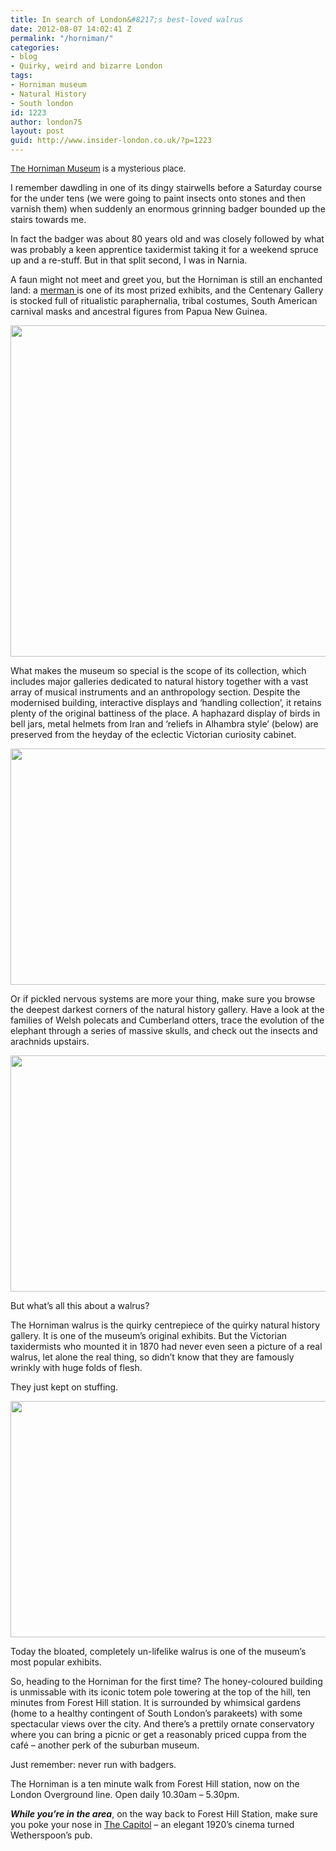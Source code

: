 ```yaml
---
title: In search of London&#8217;s best-loved walrus
date: 2012-08-07 14:02:41 Z
permalink: "/horniman/"
categories:
- blog
- Quirky, weird and bizarre London
tags:
- Horniman museum
- Natural History
- South london
id: 1223
author: london75
layout: post
guid: http://www.insider-london.co.uk/?p=1223
---
```


<span class="Apple-style-span" style="font-size: 13px;font-weight: normal"><a href="http://www.horniman.ac.uk/">The Horniman Museum</a> is a mysterious place.  </span>

<div>
  <p>
    I remember dawdling in one of its dingy stairwells before a Saturday course for the under tens (we were going to paint insects onto stones and then varnish them) when suddenly an enormous grinning badger bounded up the stairs towards me.
  </p>
  
  <p>
    In fact the badger was about 80 years old and was closely followed by what was probably a keen apprentice taxidermist taking it for a weekend spruce up and a re-stuff. But in that split second, I was in Narnia.
  </p>
  
  <p>
    A faun might not meet and greet you, but the Horniman is still an enchanted land: a <a href="http://www.horniman.ac.uk/collections/unmasking-the-mysterious-merman/">merman </a>is one of its most prized exhibits, and the Centenary Gallery is stocked full of ritualistic paraphernalia, tribal costumes, South American carnival masks and ancestral figures from Papua New Guinea.
  </p>
  
  <p style="text-align: center">
    <a href="http://www.insider-london.co.uk/wp-content/uploads/2012/08/43_Caste_Heads_INDIA_RGB_300dpi.jpg"><img class="aligncenter  wp-image-1402" src="http://www.insider-london.co.uk/wp-content/uploads/2012/08/43_Caste_Heads_INDIA_RGB_300dpi.jpg" alt="" width="569" height="530" /></a>
  </p>
  
  <p>
    What makes the museum so special is the scope of its collection, which includes major galleries dedicated to natural history together with a vast array of musical instruments and an anthropology section. Despite the modernised building, interactive displays and &#8216;handling collection&#8217;, it retains plenty of the original battiness of the place. A haphazard display of birds in bell jars, metal helmets from Iran and &#8216;reliefs in Alhambra style&#8217; (below) are preserved from the heyday of the eclectic Victorian curiosity cabinet.
  </p>
  
  <p>
    <a href="http://www.insider-london.co.uk/wp-content/uploads/2012/08/victorian-curiosities.jpg"><img class="aligncenter size-full wp-image-1226" src="http://www.insider-london.co.uk/wp-content/uploads/2012/08/victorian-curiosities.jpg" alt="" width="569" height="378" /></a>
  </p>
  
  <p>
    Or if pickled nervous systems are more your thing, make sure you browse the deepest darkest corners of the natural history gallery. Have a look at the families of Welsh polecats and Cumberland otters, trace the evolution of the elephant through a series of massive skulls, and check out the insects and arachnids upstairs.
  </p>
  
  <p>
    <a href="http://www.insider-london.co.uk/wp-content/uploads/2012/08/pickled-bits1.jpg"><img class="aligncenter size-full wp-image-1227" src="http://www.insider-london.co.uk/wp-content/uploads/2012/08/pickled-bits1.jpg" alt="" width="569" height="378" /></a>
  </p>
  
  <p>
    But what&#8217;s all this about a walrus?
  </p>
  
  <p>
    The Horniman walrus is the quirky centrepiece of the quirky natural history gallery. It is one of the museum&#8217;s original exhibits. But the Victorian taxidermists who mounted it in 1870 had never even seen a picture of a real walrus, let alone the real thing, so didn&#8217;t know that they are famously wrinkly with huge folds of flesh.
  </p>
  
  <p>
    They just kept on stuffing.
  </p>
  
  <p style="text-align: center">
    <a href="http://www.insider-london.co.uk/wp-content/uploads/2012/08/walrus.jpg"><img class="aligncenter  wp-image-1228" src="http://www.insider-london.co.uk/wp-content/uploads/2012/08/walrus.jpg" alt="" width="569" height="378" /></a>
  </p>
  
  <p>
    Today the bloated, completely un-lifelike walrus is one of the museum&#8217;s most popular exhibits.
  </p>
  
  <p>
    So, heading to the Horniman for the first time? The honey-coloured building is unmissable with its iconic totem pole towering at the top of the hill, ten minutes from Forest Hill station. It is surrounded by whimsical gardens (home to a healthy contingent of South London&#8217;s parakeets) with some spectacular views over the city. And there&#8217;s a prettily ornate conservatory where you can bring a picnic or get a reasonably priced cuppa from the café – another perk of the suburban museum.
  </p>
  
  <p>
    Just remember: never run with badgers.
  </p>
  
  <p>
    The Horniman is a ten minute walk from Forest Hill station, now on the London Overground line. Open daily 10.30am &#8211; 5.30pm.
  </p>
  
  <p>
    <em><strong>While you&#8217;re in the area</strong></em>, on the way back to Forest Hill Station, make sure you poke your nose in <a href="http://www.jdwetherspoon.co.uk/home/pubs/the-capitol-forest-hill">The Capitol</a> – an elegant 1920&#8217;s cinema turned Wetherspoon&#8217;s pub.
  </p>
</div>